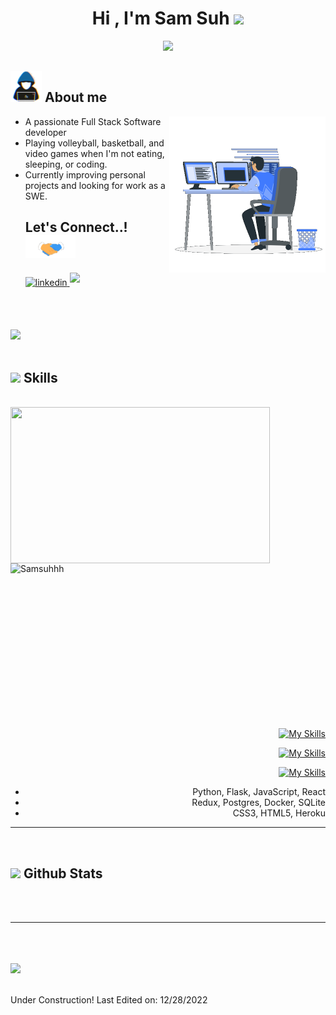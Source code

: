 
<h1 align="center"><b>Hi , I'm Sam Suh </b><img src="https://media.giphy.com/media/hvRJCLFzcasrR4ia7z/giphy.gif" width="35"></h1>

<p align="center">
  <a href="https://github.com/DenverCoder1/readme-typing-svg"><img src="https://readme-typing-svg.herokuapp.com?font=Time+New+Roman&color=cyan&size=25&center=true&vCenter=true&width=600&height=100&lines=Hello,+welcome+to+my+Github..&hearts;++;App+Academy+Alumnus,;UCSB+Alumnus,;Active+Learner/Researcher,;Love+to+learn+new+stuff..<3"></a>
</p>

## <picture><img src = "https://github.com/0xAbdulKhalid/0xAbdulKhalid/raw/main/assets/mdImages/about_me.gif" width = 50px></picture> **About me**

<picture> <img align="right" src="https://github.com/0xAbdulKhalid/0xAbdulKhalid/raw/main/assets/mdImages/Right_Side.gif" width = 250px></picture>

- A passionate Full Stack Software developer
- Playing volleyball, basketball, and video games when I'm not eating, sleeping, or coding.
- Currently improving personal projects and looking for work as a SWE.
<div align='left'>

<ul>

## <b> Let's Connect..!</b><img src="https://github.com/0xAbdulKhalid/0xAbdulKhalid/raw/main/assets/mdImages/handshake.gif" width ="80">
	
<a href="https://linkedin.com/in/Samsuhhh" target="_blank">
<img src="https://img.shields.io/badge/linkedin:  Samsuhhh-%2300acee.svg?color=405DE6&style=for-the-badge&logo=linkedin&logoColor=white" alt=linkedin style="margin-bottom: 5px;"/>
</a>

<a href="mailto:suhvivor24@gmail.com" target="_blank">
<img src="https://img.shields.io/badge/gmail:  Samsuhhh-%23EA4335.svg?style=for-the-badge&logo=gmail&logoColor=white" t=mail style="margin-bottom: 5px;" />
</a>

</ul>
</div>
<!-- - Personal website [link](https://www.0xabdulkhalid.ml) -->
<!-- - I’m currently open for an Intern or a new job opportunity, this is [my resume](https://read.cv/0xabdulkhalid) -->

<br><br>

<img src="https://user-images.githubusercontent.com/73097560/115834477-dbab4500-a447-11eb-908a-139a6edaec5c.gif"><br><br>

## <img src="https://media2.giphy.com/media/QssGEmpkyEOhBCb7e1/giphy.gif?cid=ecf05e47a0n3gi1bfqntqmob8g9aid1oyj2wr3ds3mg700bl&rid=giphy.gif" width ="25"><b> Skills</b>
<br>

<div>
<div style="display: flex; flex-direction: column">

<a href="https://github.com/Samsuhhh/">
  <img align="top" src="https://github-readme-stats.vercel.app/api?username=Samsuhhh&include_all_commits=true&count_private=true&show_icons=true&line_height=20&title_color=7A7ADB&icon_color=2234AE&text_color=D3D3D3&bg_color=0,000000,130F40" width="415" height="250"/>

  <img align="left" src="https://github-readme-stats.vercel.app/api/top-langs?username=Samsuhhh&show_icons=true&locale=en&layout=compact&line_height=20&title_color=7A7ADB&icon_color=2234AE&text_color=D3D3D3&bg_color=0,000000,130F40" width="415" height="250"  alt="Samsuhhh"/>

</a>

</div>

	
<div align="right">
	
[![My Skills](https://skillicons.dev/icons?i=py,flask,js,react)](http://nope-yelp.herokuapp.com)

[![My Skills](https://skillicons.dev/icons?i=redux,postgres,docker,sqlite)](http://nope-yelp.herokuapp.com)

[![My Skills](https://skillicons.dev/icons?i=css,html,heroku)](http://nope-yelp.herokuapp.com)

- Python, Flask, JavaScript, React
- Redux, Postgres, Docker, SQLite
- CSS3, HTML5, Heroku


</div>
</div>
    
<!--     ![Python](https://img.shields.io/badge/Python%20-%2314354C.svg?style=for-the-badge&logo=python&logoColor=white) -->

-----
<br>



## <img src="https://media.giphy.com/media/iY8CRBdQXODJSCERIr/giphy.gif" width="35"><b> Github Stats </b>
<br>

<br>

-----

<br>

<br>


<br>
<img src="https://user-images.githubusercontent.com/73097560/115834477-dbab4500-a447-11eb-908a-139a6edaec5c.gif">
<br>


<div align='center'>


</div>
<br>

Under Construction!
Last Edited on: 12/28/2022
<!---
Samsuhhh/Samsuhhh is a ✨ special ✨ repository because its `README.md` (this file) appears on your GitHub profile.
You can click the Preview link to take a look at your changes.
--->

